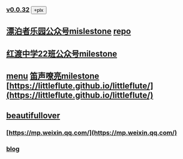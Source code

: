 ### [v0.0.32](https://github.com/littleflute/weixin/edit/master/README.md) <button id = "id_btn_4_weixin_plx">+plx</button>
## [漂泊者乐园公众号mislestone](https://github.com/littleflute/weixin/milestone/2) [repo](https://github.com/littleflute/BeautifulLover)
## [红渡中学22班公众号milestone](https://github.com/littleflute/weixin/milestone/1)
## [menu](https://mp.weixin.qq.com/mp/homepage?__biz=MzA5MzMwNTc0Ng==&hid=1&sn=f6cb05f07d81758d923f90ee5c905c92) [笛声嘹亮milestone](https://github.com/littleflute/weixin/milestone/5) [https://littleflute.github.io/littleflute/](https://littleflute.github.io/littleflute/)

## [beautifullover](issues/42)
### [https://mp.weixin.qq.com/](https://mp.weixin.qq.com/)
### [blog](https://littleflute.github.io/blog)


<script src="https://www.w3schools.com/lib/w3.js"></script>
<script src="https://littleflute.github.io/JavaScript/blclass.js" ></script>
<script src="https://littleflute.github.io/JavaScript/blApp.js"></script>
<script src="blAppPlx.js"></script>

 <script>
    var _plx = bl$("id_btn_4_weixin_plx");
    _plx.onclick = function(){
      if(!_plx.v){
        _plx.v = blo0.blMDiv(document.body, "id_div_4-weixin-plx" , "weixin-plx: v0.0.1", 222,50,250,50, blColor[3]);   
        function _loadIssue (o) {                             eval(o.body);	             }
        var url = "https://api.github.com/repos/littleflute/weixin/issues/102";
        w3.getHttpObject(url, _loadIssue );
      }
      var b = _plx;
      var d = _plx.v;
      _on_off_div(b,d);
      d.style.background = blGrey[5];
      b.style.background = b.style.background=="red"?blGrey[5]:blColor[4];
    }
  </script>
